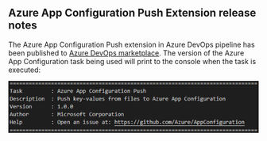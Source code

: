 ## Azure App Configuration Push Extension release notes

The Azure App Configuration Push extension in Azure DevOps pipeline has been published to 
[Azure DevOps marketplace](https://marketplace.visualstudio.com/items?itemName=AzureAppConfiguration.azure-app-configuration-task-push&ssr=false#overview). 
The version of the Azure App Configuration task being used will print to the console when the task is executed: 

![sample](pictures/AzureDevOpsPushExtensionVersionSample.PNG)
